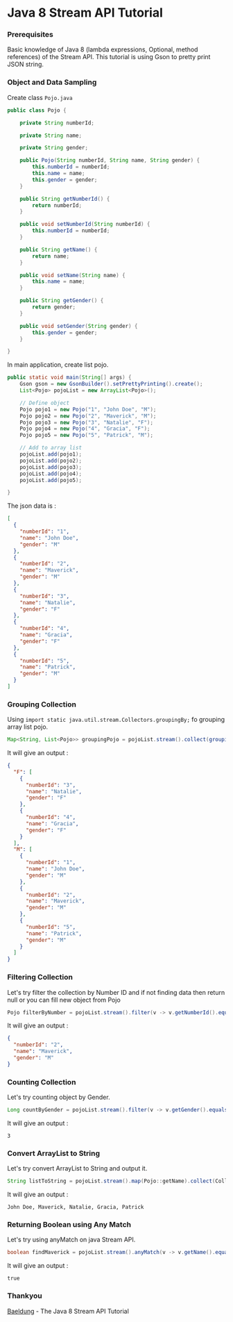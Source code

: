 # Java 8 Stream API Tutorial


### Prerequisites
Basic knowledge of Java 8 (lambda expressions, Optional, method references) of the Stream API. This tutorial is using Gson to pretty print JSON string.

### Object and Data Sampling
Create class `Pojo.java`
```java
public class Pojo {

    private String numberId;

    private String name;

    private String gender;

    public Pojo(String numberId, String name, String gender) {
        this.numberId = numberId;
        this.name = name;
        this.gender = gender;
    }

    public String getNumberId() {
        return numberId;
    }

    public void setNumberId(String numberId) {
        this.numberId = numberId;
    }

    public String getName() {
        return name;
    }

    public void setName(String name) {
        this.name = name;
    }

    public String getGender() {
        return gender;
    }

    public void setGender(String gender) {
        this.gender = gender;
    }

}
```

In main application, create list pojo.
```java
public static void main(String[] args) {
	Gson gson = new GsonBuilder().setPrettyPrinting().create();
	List<Pojo> pojoList = new ArrayList<Pojo>();

	// Define object
	Pojo pojo1 = new Pojo("1", "John Doe", "M");
	Pojo pojo2 = new Pojo("2", "Maverick", "M");
	Pojo pojo3 = new Pojo("3", "Natalie", "F");
	Pojo pojo4 = new Pojo("4", "Gracia", "F");
	Pojo pojo5 = new Pojo("5", "Patrick", "M");

	// Add to array list
	pojoList.add(pojo1);
	pojoList.add(pojo2);
	pojoList.add(pojo3);
	pojoList.add(pojo4);
	pojoList.add(pojo5);

}
```

The json data is :

```json
[
  {
    "numberId": "1",
    "name": "John Doe",
    "gender": "M"
  },
  {
    "numberId": "2",
    "name": "Maverick",
    "gender": "M"
  },
  {
    "numberId": "3",
    "name": "Natalie",
    "gender": "F"
  },
  {
    "numberId": "4",
    "name": "Gracia",
    "gender": "F"
  },
  {
    "numberId": "5",
    "name": "Patrick",
    "gender": "M"
  }
]
```

### Grouping Collection

Using `import static java.util.stream.Collectors.groupingBy;` fo grouping array list pojo.

```java
Map<String, List<Pojo>> groupingPojo = pojoList.stream().collect(groupingBy(Pojo::getGender));
```

It will give an output :
```json
{
  "F": [
    {
      "numberId": "3",
      "name": "Natalie",
      "gender": "F"
    },
    {
      "numberId": "4",
      "name": "Gracia",
      "gender": "F"
    }
  ],
  "M": [
    {
      "numberId": "1",
      "name": "John Doe",
      "gender": "M"
    },
    {
      "numberId": "2",
      "name": "Maverick",
      "gender": "M"
    },
    {
      "numberId": "5",
      "name": "Patrick",
      "gender": "M"
    }
  ]
}
```

### Filtering Collection
Let's try filter the collection by Number ID and if not finding data then return null or you can fill new object from Pojo
```java
Pojo filterByNumber = pojoList.stream().filter(v -> v.getNumberId().equalsIgnoreCase("2")).findAny().orElse(null);
```

It will give an output :
```json
{
  "numberId": "2",
  "name": "Maverick",
  "gender": "M"
}
```

### Counting Collection
Let's try counting object by Gender.
```java
Long countByGender = pojoList.stream().filter(v -> v.getGender().equalsIgnoreCase("M")).count();
```

It will give an output :
```string
3
```

### Convert ArrayList to String
Let's try convert ArrayList to String and output it.
```java
String listToString = pojoList.stream().map(Pojo::getName).collect(Collectors.joining(", ", "", ""));
```

It will give an output :
```string
John Doe, Maverick, Natalie, Gracia, Patrick
```

### Returning Boolean using Any Match
Let's try using anyMatch on java Stream API.
```java
boolean findMaverick = pojoList.stream().anyMatch(v -> v.getName().equalsIgnoreCase("Maverick"));
```

It will give an output :
```string
true
```

### Thankyou
[Baeldung](https://www.baeldung.com/java-8-streams) - The Java 8 Stream API Tutorial